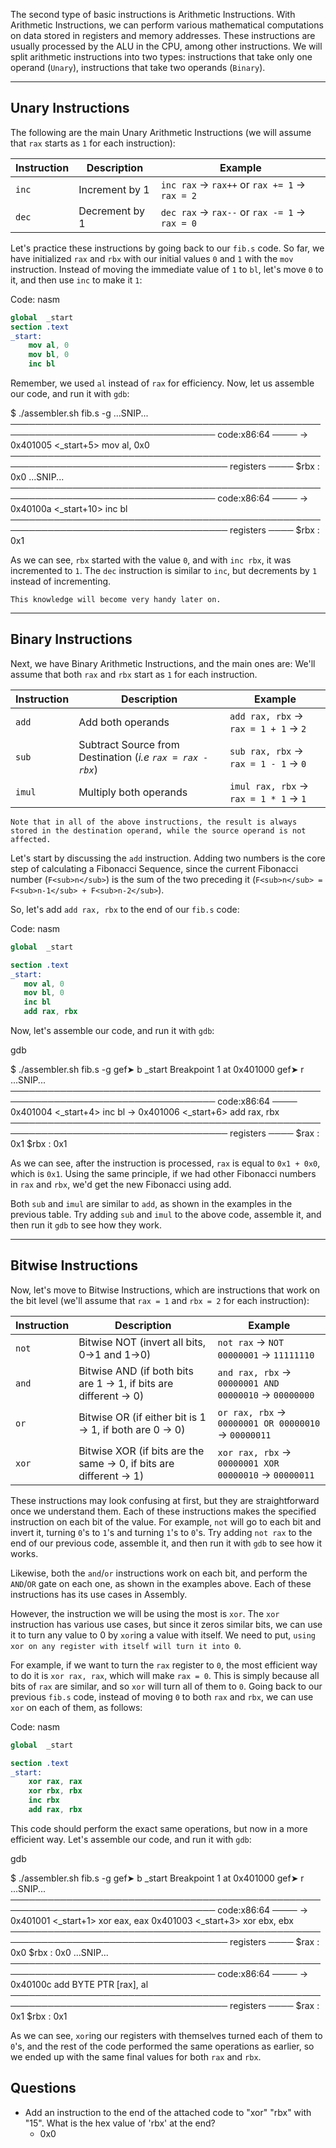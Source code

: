 The second type of basic instructions is Arithmetic Instructions. With Arithmetic Instructions, we can perform various mathematical computations on data stored in registers and memory addresses. These instructions are usually processed by the ALU in the CPU, among other instructions. We will split arithmetic instructions into two types: instructions that take only one operand (`Unary`), instructions that take two operands (`Binary`).

---

## Unary Instructions

The following are the main Unary Arithmetic Instructions (we will assume that `rax` starts as `1` for each instruction):

| Instruction | Description | Example |
| --- | --- | --- |
| `inc` | Increment by 1 | `inc rax` -> `rax++` or `rax += 1` -> `rax = 2` |
| `dec` | Decrement by 1 | `dec rax` -> `rax--` or `rax -= 1` -> `rax = 0` |

Let's practice these instructions by going back to our `fib.s` code. So far, we have initialized `rax` and `rbx` with our initial values `0` and `1` with the `mov` instruction. Instead of moving the immediate value of `1` to `bl`, let's move `0` to it, and then use `inc` to make it `1`:

Code: nasm

```nasm
global  _start
section .text
_start:
    mov al, 0
    mov bl, 0
    inc bl
```

Remember, we used `al` instead of `rax` for efficiency. Now, let us assemble our code, and run it with `gdb`:

$ ./assembler.sh fib.s -g
...SNIP...
─────────────────────────────────────────────────────────────────────────────────── code:x86:64 ────
 →   0x401005 <\_start+5>      mov    al, 0x0
───────────────────────────────────────────────────────────────────────────────────── registers ────
$rbx   : 0x0
...SNIP...
─────────────────────────────────────────────────────────────────────────────────── code:x86:64 ────
 →   0x40100a <\_start+10>      inc    bl
───────────────────────────────────────────────────────────────────────────────────── registers ────
$rbx   : 0x1

As we can see, `rbx` started with the value `0`, and with `inc rbx`, it was incremented to `1`. The `dec` instruction is similar to `inc`, but decrements by `1` instead of incrementing.

`This knowledge will become very handy later on.`

---

## Binary Instructions

Next, we have Binary Arithmetic Instructions, and the main ones are: We'll assume that both `rax` and `rbx` start as `1` for each instruction.

| Instruction | Description | Example |
| --- | --- | --- |
| `add` | Add both operands | `add rax, rbx` -> `rax = 1 + 1` -> `2` |
| `sub` | Subtract Source from Destination (_i.e `rax = rax - rbx`_) | `sub rax, rbx` -> `rax = 1 - 1` -> `0` |
| `imul` | Multiply both operands | `imul rax, rbx` -> `rax = 1 * 1` -> `1` |

`Note that in all of the above instructions, the result is always stored in the destination operand, while the source operand is not affected.`

Let's start by discussing the `add` instruction. Adding two numbers is the core step of calculating a Fibonacci Sequence, since the current Fibonacci number (`F<sub>n</sub>`) is the sum of the two preceding it (`F<sub>n</sub> = F<sub>n-1</sub> + F<sub>n-2</sub>`).

So, let's add `add rax, rbx` to the end of our `fib.s` code:

Code: nasm

```nasm
global  _start

section .text
_start:
   mov al, 0
   mov bl, 0
   inc bl
   add rax, rbx
```

Now, let's assemble our code, and run it with `gdb`:

gdb

$ ./assembler.sh fib.s -g
gef➤  b \_start
Breakpoint 1 at 0x401000
gef➤  r
...SNIP...
─────────────────────────────────────────────────────────────────────────────────── code:x86:64 ────
     0x401004 <\_start+4>       inc    bl
 →   0x401006 <\_start+6>       add    rax, rbx
───────────────────────────────────────────────────────────────────────────────────── registers ────
$rax   : 0x1
$rbx   : 0x1

As we can see, after the instruction is processed, `rax` is equal to `0x1 + 0x0`, which is `0x1`. Using the same principle, if we had other Fibonacci numbers in `rax` and `rbx`, we'd get the new Fibonacci using add.

Both `sub` and `imul` are similar to `add`, as shown in the examples in the previous table. Try adding `sub` and `imul` to the above code, assemble it, and then run it `gdb` to see how they work.

---

## Bitwise Instructions

Now, let's move to Bitwise Instructions, which are instructions that work on the bit level (we'll assume that `rax = 1` and `rbx = 2` for each instruction):

| Instruction | Description | Example |
| --- | --- | --- |
| `not` | Bitwise NOT (invert all bits, 0->1 and 1->0) | `not rax` -> `NOT 00000001` -> `11111110` |
| `and` | Bitwise AND (if both bits are 1 -> 1, if bits are different -> 0) | `and rax, rbx` -> `00000001 AND 00000010` -> `00000000` |
| `or` | Bitwise OR (if either bit is 1 -> 1, if both are 0 -> 0) | `or rax, rbx` -> `00000001 OR 00000010` -> `00000011` |
| `xor` | Bitwise XOR (if bits are the same -> 0, if bits are different -> 1) | `xor rax, rbx` -> `00000001 XOR 00000010` -> `00000011` |

These instructions may look confusing at first, but they are straightforward once we understand them. Each of these instructions makes the specified instruction on each bit of the value. For example, `not` will go to each bit and invert it, turning `0`'s to `1`'s and turning `1`'s to `0`'s. Try adding `not rax` to the end of our previous code, assemble it, and then run it with `gdb` to see how it works.

Likewise, both the `and`/`or` instructions work on each bit, and perform the `AND`/`OR` gate on each one, as shown in the examples above. Each of these instructions has its use cases in Assembly.

However, the instruction we will be using the most is `xor`. The `xor` instruction has various use cases, but since it zeros similar bits, we can use it to turn any value to 0 by `xor`ing a value with itself. We need to put, `using xor on any register with itself will turn it into 0`.

For example, if we want to turn the `rax` register to `0`, the most efficient way to do it is `xor rax, rax`, which will make `rax = 0`. This is simply because all bits of `rax` are similar, and so `xor` will turn all of them to `0`. Going back to our previous `fib.s` code, instead of moving `0` to both `rax` and `rbx`, we can use `xor` on each of them, as follows:

Code: nasm

```nasm
global  _start

section .text
_start:
    xor rax, rax
    xor rbx, rbx
    inc rbx
    add rax, rbx
```

This code should perform the exact same operations, but now in a more efficient way. Let's assemble our code, and run it with `gdb`:

gdb

$ ./assembler.sh fib.s -g
gef➤  b \_start
Breakpoint 1 at 0x401000
gef➤  r
...SNIP...
─────────────────────────────────────────────────────────────────────────────────── code:x86:64 ────
 →   0x401001 <\_start+1>       xor    eax, eax
     0x401003 <\_start+3>       xor    ebx, ebx
───────────────────────────────────────────────────────────────────────────────────── registers ────
$rax   : 0x0
$rbx   : 0x0
...SNIP...
─────────────────────────────────────────────────────────────────────────────────── code:x86:64 ────
 →   0x40100c                  add    BYTE PTR \[rax\], al
───────────────────────────────────────────────────────────────────────────────────── registers ────
$rax   : 0x1
$rbx   : 0x1

As we can see, `xor`ing our registers with themselves turned each of them to `0`'s, and the rest of the code performed the same operations as earlier, so we ended up with the same final values for both `rax` and `rbx`.

## Questions
- Add an instruction to the end of the attached code to "xor" "rbx" with "15". What is the hex value of 'rbx' at the end?
	- 0x0